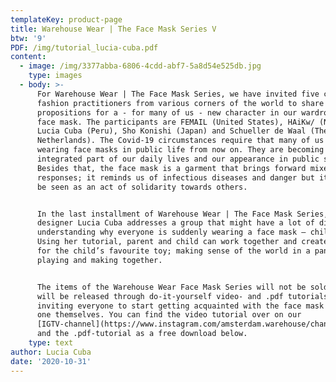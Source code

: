 ```yaml
---
templateKey: product-page
title: Warehouse Wear | The Face Mask Series V
btw: '9'
PDF: /img/tutorial_lucia-cuba.pdf
content:
  - image: /img/3377abba-6806-4cdd-abf7-5a8d54e525db.jpg
    type: images
  - body: >-
      For Warehouse Wear | The Face Mask Series, we have invited five critical
      fashion practitioners from various corners of the world to share their
      propositions for a - for many of us - new character in our wardrobes: the
      face mask. The participants are FEMAIL (United States), HAiKw/ (Norway),
      Lucia Cuba (Peru), Sho Konishi (Japan) and Schueller de Waal (The
      Netherlands). The Covid-19 circumstances require that many of us start
      wearing face masks in public life from now on. They are becoming an
      integrated part of our daily lives and our appearance in public space.
      Besides that, the face mask is a garment that brings forward mixed
      responses; it reminds us of infectious diseases and danger but it can also
      be seen as an act of solidarity towards others.


      In the last installment of Warehouse Wear | The Face Mask Series, Peruvian
      designer Lucia Cuba addresses a group that might have a lot of difficulty
      understanding why everyone is suddenly wearing a face mask — children.
      Using her tutorial, parent and child can work together and create a mask
      for the child’s favourite toy; making sense of the world in a pandemic by
      playing and making together.


      The items of the Warehouse Wear Face Mask Series will not be sold, but
      will be released through do-it-yourself video- and .pdf tutorials -
      inviting everyone to start getting acquainted with the face mask and make
      one themselves. You can find the video tutorial over on our
      [IGTV-channel](https://www.instagram.com/amsterdam.warehouse/channel/),
      and the .pdf-tutorial as a free download below.
    type: text
author: Lucia Cuba
date: '2020-10-31'
---
```



